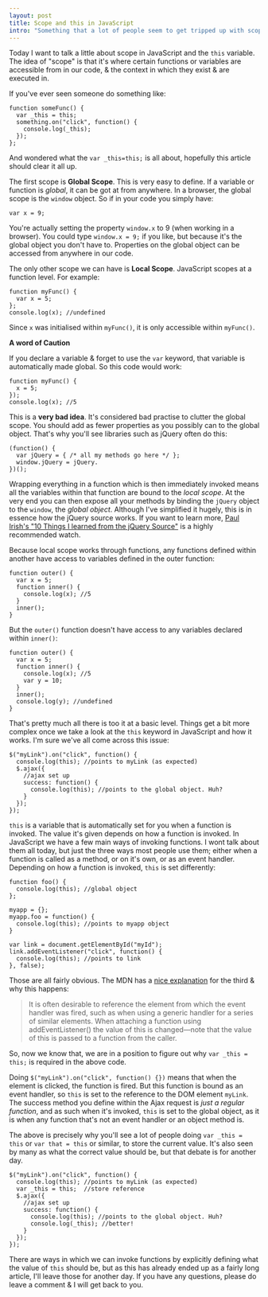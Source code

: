 ```yaml
---
layout: post
title: Scope and this in JavaScript
intro: "Something that a lot of people seem to get tripped up with scope in JavaScript but really it's not as bad as people tend to think. It's a similar story with the this variable and in this article I hope to clear this up for people who have struggled in the past. As always, if you have any queries about it, please leave a comment & I'll reply."
---
```

Today I want to talk a little about scope in JavaScript and the `this` variable. The idea of "scope" is that it's where certain functions or variables are accessible from in our code, & the context in which they exist & are executed in.

If you've ever seen someone do something like:

    function someFunc() {
      var _this = this;
      something.on("click", function() {
        console.log(_this);
      });
    };
  
And wondered what the `var _this=this;` is all about, hopefully this article should clear it all up. 

The first scope is __Global Scope__. This is very easy to define. If a variable or function is _global_, it can be got at from anywhere. In a browser, the global scope is the `window` object. So if in your code you simply have:

    var x = 9;
  
You're actually setting the property `window.x` to 9 (when working in a browser). You could type `window.x = 9;` if you like, but because it's the global object you don't have to. Properties on the global object can be accessed from anywhere in our code.

The only other scope we can have is __Local Scope__. JavaScript scopes at a function level. For example:

    function myFunc() {
      var x = 5;
    };
    console.log(x); //undefined
  
Since `x` was initialised within `myFunc()`, it is only accessible within `myFunc()`. 

__A word of Caution__

If you declare a variable & forget to use the `var` keyword, that variable is automatically made global. So this code would work:

    function myFunc() {
      x = 5;
    });
    console.log(x); //5
  
This is a __very bad idea__. It's considered bad practise to clutter the global scope. You should add as fewer properties as you possibly can to the global object. That's why you'll see libraries such as jQuery often do this:

    (function() {
      var jQuery = { /* all my methods go here */ };
      window.jQuery = jQuery.
    })();
  
Wrapping everything in a function which is then immediately invoked means all the variables within that function are bound to the _local scope_. At the very end you can then expose all your methods by binding the `jQuery` object to the `window`, the _global object_. Although I've simplified it hugely, this is in essence how the jQuery source works. If you want to learn more, [Paul Irish's "10 Things I learned from the jQuery Source"](http://paulirish.com/2010/10-things-i-learned-from-the-jquery-source/) is a highly recommended watch.

Because local scope works through functions, any functions defined within another have access to variables defined in the outer function:

    function outer() {
      var x = 5;
      function inner() {
        console.log(x); //5 
      }
      inner();
    }
  
But the `outer()` function doesn't have access to any variables declared within `inner()`:

    function outer() {
      var x = 5;
      function inner() {
        console.log(x); //5 
        var y = 10;
      }
      inner();
      console.log(y); //undefined
    }
  
That's pretty much all there is too it at a basic level. Things get a bit more complex once we take a look at the `this` keyword in JavaScript and how it works. I'm sure we've all come across this issue:

    $("myLink").on("click", function() {
      console.log(this); //points to myLink (as expected)
      $.ajax({
        //ajax set up
        success: function() {
          console.log(this); //points to the global object. Huh?
        }
      });
    });

`this` is a variable that is automatically set for you when a function is invoked. The value it's given depends on how a function is invoked. In JavaScript we have a few main ways of invoking functions. I wont talk about them all today, but just the three ways most people use them; either when a function is called as a method, or on it's own, or as an event handler. Depending on how a function is invoked, `this` is set differently:

    function foo() {
      console.log(this); //global object
    };
  
    myapp = {};
    myapp.foo = function() {
      console.log(this); //points to myapp object
    }
  
    var link = document.getElementById("myId");
    link.addEventListener("click", function() {
      console.log(this); //points to link
    }, false);
  
Those are all fairly obvious. The MDN has a [nice explanation](https://developer.mozilla.org/en/DOM/element.addEventListener) for the third & why this happens:

> It is often desirable to reference the element from which the event handler was fired, such as when using a generic handler for a series of similar elements. When attaching a function using addEventListener() the value of this is changed—note that the value of this is passed to a function from the caller.

So, now we know that, we are in a position to figure out why `var _this = this;` is required in the above code.

Doing `$("myLink").on("click", function() {})` means that when the element is clicked, the function is fired. But this function is bound as an event handler, so `this` is set to the reference to the DOM element `myLink`.  The success method you define within the Ajax request is _just a regular function_, and as such when it's invoked, `this` is set to the global object, as it is when any function that's not an event handler or an object method is.

The above is precisely why you'll see a lot of people doing `var _this = this` or `var that = this` or similar, to store the current value. It's also seen by many as what the correct value should be, but that debate is for another day.

    $("myLink").on("click", function() {
      console.log(this); //points to myLink (as expected)
      var _this = this;  //store reference
      $.ajax({
        //ajax set up
        success: function() {
          console.log(this); //points to the global object. Huh?
          console.log(_this); //better!
        }
      });
    });
  
There are ways in which we can invoke functions by explicitly defining what the value of `this` should be, but as this has already ended up as a fairly long article, I'll leave those for another day. If you have any questions, please do leave a comment & I will get back to you.
